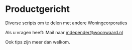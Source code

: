 # Productgericht
Diverse scripts om te delen met andere Woningcorporaties

Als u vragen heeft: Mail naar mdepender@woonwaard.nl

Ook tips zijn meer dan welkom.
